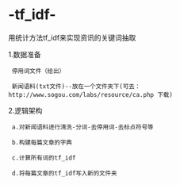 # -tf_idf-
用统计方法tf_idf来实现资讯的关键词抽取

1.数据准备

     停用词文件（给出）
     
     新闻语料(txt文件)--放在一个文件夹下(可去：http://www.sogou.com/labs/resource/ca.php 下载)
     
2.逻辑架构

     a.对新闻语料进行清洗-分词-去停用词-去标点符号等
     
     b.构建每篇文章的字典
     
     c.计算所有词的tf_idf
     
     d.将每篇文章的tf_idf写入新的文件夹
